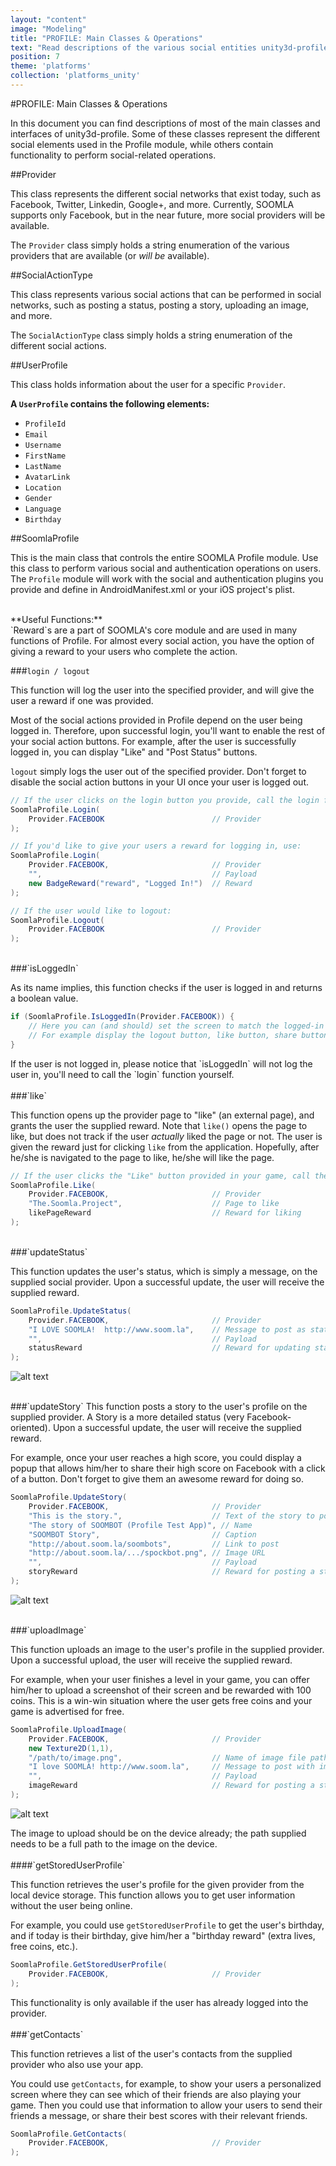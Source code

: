 ```yaml
---
layout: "content"
image: "Modeling"
title: "PROFILE: Main Classes & Operations"
text: "Read descriptions of the various social entities unity3d-profile provides, and see usage examples of operations that can be done to the different entities."
position: 7
theme: 'platforms'
collection: 'platforms_unity'
---
```


#PROFILE: Main Classes & Operations

In this document you can find descriptions of most of the main classes and interfaces of unity3d-profile. Some of these classes represent the different social elements used in the Profile module, while others contain functionality to perform social-related operations.

##Provider

This class represents the different social networks that exist today, such as Facebook, Twitter, Linkedin, Google+, and more. Currently, SOOMLA supports only Facebook, but in the near future, more social providers will be available.

The `Provider` class simply holds a string enumeration of the various providers that are available (or *will be* available).

##SocialActionType

This class represents various social actions that can be performed in social networks, such as posting a status, posting a story, uploading an image, and more.

The `SocialActionType` class simply holds a string enumeration of the different social actions.

##UserProfile

This class holds information about the user for a specific `Provider`.

**A `UserProfile` contains the following elements:**

- `ProfileId`
- `Email`
- `Username`
- `FirstName`
- `LastName`
- `AvatarLink`
- `Location`
- `Gender`
- `Language`
- `Birthday`

##SoomlaProfile

This is the main class that controls the entire SOOMLA Profile module. Use this class to perform various social and authentication operations on users. The `Profile` module will work with the social and authentication plugins you provide and define in AndroidManifest.xml or your iOS project's plist.

<br>
**Useful Functions:**

<div class="info-box">`Reward`s are a part of SOOMLA's core module and are used in many functions of Profile. For almost every social action, you have the option of giving a reward to your users who complete the action.</div>

###`login / logout`

This function will log the user into the specified provider, and will give the user a reward if one was provided.

Most of the social actions provided in Profile depend on the user being logged in. Therefore, upon successful login, you'll want to enable the rest of your social action buttons. For example, after the user is successfully logged in, you can display "Like" and "Post Status" buttons.

`logout` simply logs the user out of the specified provider. Don't forget to disable the social action buttons in your UI once your user is logged out.

``` cs
// If the user clicks on the login button you provide, call the login function:
SoomlaProfile.Login(
	Provider.FACEBOOK                        // Provider
);

// If you'd like to give your users a reward for logging in, use:
SoomlaProfile.Login(
	Provider.FACEBOOK,                       // Provider
	"",                                      // Payload
	new BadgeReward("reward", "Logged In!")  // Reward
);

// If the user would like to logout:
SoomlaProfile.Logout(
	Provider.FACEBOOK                        // Provider
);
```

<br>
###`isLoggedIn`

As its name implies, this function checks if the user is logged in and returns a boolean value.

``` cs
if (SoomlaProfile.IsLoggedIn(Provider.FACEBOOK)) {
    // Here you can (and should) set the screen to match the logged-in state.
    // For example display the logout button, like button, share button, etc.
}
```

<div class="info-box">If the user is not logged in, please notice that `isLoggedIn` will not log the user in, you'll need to call the `login` function yourself. </div>

<br>
###`like`

This function opens up the provider page to "like" (an external page), and grants the user the supplied reward. Note that `like()` opens the page to like, but does not track if the user *actually* liked the page or not. The user is given the reward just for clicking `like` from the application. Hopefully, after he/she is navigated to the page to like, he/she will like the page.

``` cs
// If the user clicks the "Like" button provided in your game, call the like function:
SoomlaProfile.Like(
	Provider.FACEBOOK,                       // Provider  
	"The.Soomla.Project",                    // Page to like
	likePageReward                           // Reward for liking
);
```

<br>
###`updateStatus`

This function updates the user's status, which is simply a message, on the supplied social provider. Upon a successful update, the user will receive the supplied reward.

``` cs
SoomlaProfile.UpdateStatus(
	Provider.FACEBOOK,                       // Provider
	"I LOVE SOOMLA!  http://www.soom.la",    // Message to post as status
	"",                                      // Payload
	statusReward                             // Reward for updating status
);
```

![alt text](/img/profile/socialStatus.png "Update Status")

<br>
###`updateStory`
This function posts a story to the user's profile on the supplied provider. A Story is a more detailed status (very Facebook-oriented). Upon a successful update, the user will receive the supplied reward.

For example, once your user reaches a high score, you could display a popup that allows him/her to share their high score on Facebook with a click of a button. Don't forget to give them an awesome reward for doing so.

``` cs
SoomlaProfile.UpdateStory(
	Provider.FACEBOOK,                       // Provider
	"This is the story.",                    // Text of the story to post
	"The story of SOOMBOT (Profile Test App)", // Name
	"SOOMBOT Story",                         // Caption
	"http://about.soom.la/soombots",         // Link to post
	"http://about.soom.la/.../spockbot.png", // Image URL
	"",                                      // Payload
	storyReward                              // Reward for posting a story
);
```

![alt text](/img/profile/socialStory.png "Post Story")

<br>
###`uploadImage`

This function uploads an image to the user's profile in the supplied provider. Upon a successful upload, the user will receive the supplied reward.

For example, when your user finishes a level in your game, you can offer him/her to upload a screenshot of their screen and be rewarded with 100 coins. This is a win-win situation where the user gets free coins and your game is advertised for free.

``` cs
SoomlaProfile.UploadImage(
	Provider.FACEBOOK,                       // Provider
	new Texture2D(1,1),
	"/path/to/image.png",                    // Name of image file path
	"I love SOOMLA! http://www.soom.la",     // Message to post with image
	"",                                      // Payload
	imageReward                              // Reward for posting a story
);
```

![alt text](/img/profile/socialUpload.png "Upload Image")

<div class="info-box">The image to upload should be on the device already; the path supplied needs to be a full path to the image on the device.</div>

<br>
####`getStoredUserProfile`

This function retrieves the user's profile for the given provider from the local device storage. This function allows you to get user information without the user being online.

For example, you could use `getStoredUserProfile` to get the user's birthday, and if today is their birthday, give him/her a "birthday reward" (extra lives,  free coins, etc.).

``` cs
SoomlaProfile.GetStoredUserProfile(
	Provider.FACEBOOK,                       // Provider
);
```

<div class="info-box">This functionality is only available if the user has already logged into the provider.</div>

<br>
###`getContacts`

This function retrieves a list of the user's contacts from the supplied provider who also use your app.

You could use `getContacts`, for example, to show your users a personalized screen where they can see which of their friends are also playing your game. Then you could use that information to allow your users to send their friends a message, or share their best scores with their relevant friends.

``` cs
SoomlaProfile.GetContacts(
	Provider.FACEBOOK,                       // Provider
);
```
